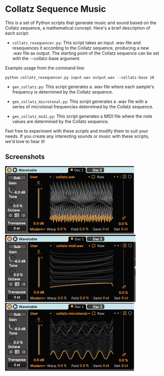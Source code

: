 # Collatz Sequence Music

This is a set of Python scripts that generate music and sound based on the Collatz sequence, a mathematical concept. Here's a brief description of each script:

- `collatz_resequencer.py`: This script takes an input .wav file and resequences it according to the Collatz sequence, producing a new .wav file as output. The starting point of the Collatz sequence can be set with the --collatz-base argument.

Example usage from the command line:
```
python collatz_resequencer.py input.wav output.wav --collatz-base 10
```

- `gen_collatz.py`: This script generates a .wav file where each sample's frequency is determined by the Collatz sequence.

- `gen_collatz_microtonal.py`: This script generates a .wav file with a series of microtonal frequencies determined by the Collatz sequence.

- `gen_collatz_midi.py`: This script generates a MIDI file where the note values are determined by the Collatz sequence.

Feel free to experiment with these scripts and modify them to suit your needs. If you create any interesting sounds or music with these scripts, we'd love to hear it!

## Screenshots

![collatz.wav](img/collatz.png)
![collatz_midi.wav](img/collatz_midi.png)
![collatz_microtonal.wav](img/collatz_microtonal.png)
